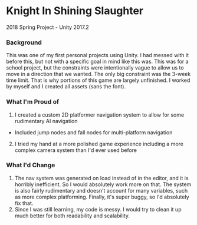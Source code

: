 # Knight In Shining Slaughter
2018 Spring Project - Unity 2017.2

### Background
This was one of my first personal projects using Unity. I had messed with it before this, but not with a specific goal in mind like this was.
This was for a school project, but the constraints were intentionally vague to allow us to move in a direction that we wanted. The only big constraint was the 3-week time limit. That is why portions of this game are largely unfinished.
I worked by myself and I created all assets (sans the font).
### What I'm Proud of
1. I created a custom 2D platformer navigation system to allow for some rudimentary AI navigation
- Included jump nodes and fall nodes for multi-platform navigation
2. I tried my hand at a more polished game experience including a more complex camera system than I'd ever used before
### What I'd Change
1. The nav system was generated on load instead of in the editor, and it is horribly inefficient. So I would absolutely work more on that. The system is also fairly rudimentary and doesn't account for many variables, such as more complex platforming. Finally, it's super buggy, so I'd absolutely fix that.
2. Since I was still learning, my code is messy. I would try to clean it up much better for both readability and scalability.
